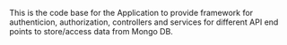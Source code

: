 This is the code base for the Application to provide framework for authenticion, authorization, controllers and services for different API end points to store/access data from Mongo DB. 
